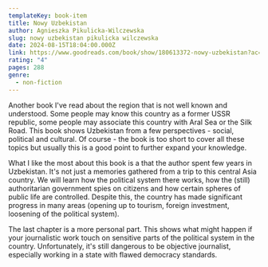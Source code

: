 ```yaml
---
templateKey: book-item
title: Nowy Uzbekistan
author: Agnieszka Pikulicka-Wilczewska
slug: nowy uzbekistan pikulicka wilczewska
date: 2024-08-15T18:04:00.000Z
link: https://www.goodreads.com/book/show/180613372-nowy-uzbekistan?ac=1
rating: "4"
pages: 288
genre:
  - non-fiction
---
```

Another book I've read about the region that is not well known and understood. Some people may know this country as a former USSR republic, some people may associate this country with Aral Sea or the Silk Road. This book shows Uzbekistan from a few perspectives - social, political and cultural. Of course - the book is too short to cover all these topics but usually this is a good point to further expand your knowledge.

What I like the most about this book is a that the author spent few years in Uzbekistan. It's not just a memories gathered from a trip to this central Asia country. We will learn how the political system there works, how the (still) authoritarian government spies on citizens and how certain spheres of public life are controlled. Despite this, the country has made significant progress in many areas (opening up to tourism, foreign investment, loosening of the political system).

The last chapter is a more personal part. This shows what might happen if your journalistic work touch on sensitive parts of the political system in the country. Unfortunately, it's still dangerous to be objective journalist, especially working in a state with flawed democracy standards.
